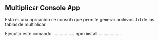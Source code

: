 ## Multiplicar Console App

Esta es una aplicación de consola que permite generar archivos .txt de las tablas de multiplicar.

Ejecutar este comando
..................
npm install
..................